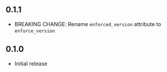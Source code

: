 ## 0.1.1

- BREAKING CHANGE: Rename `enforced_version` attribute to `enforce_version`

## 0.1.0

- Initial release
